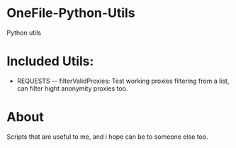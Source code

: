 # OneFile-Python-Utils
Python utils

# Included Utils:

- REQUESTS
-- filterValidProxies: Test working proxies filtering from a list, can filter hight anonymity proxies too.

# About
Scripts that are useful to me, and i hope can be to someone else too.

